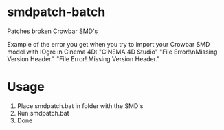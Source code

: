 # smdpatch-batch
Patches broken Crowbar SMD's

Example of the error you get when you try to import your Crowbar SMD model with IOgre in Cinema 4D:
"CINEMA 4D Studio"
"File Error!\nMissing Version Header."
"File Error! Missing Version Header."

# Usage
1. Place smdpatch.bat in folder with the SMD's
2. Run smdpatch.bat
3. Done

